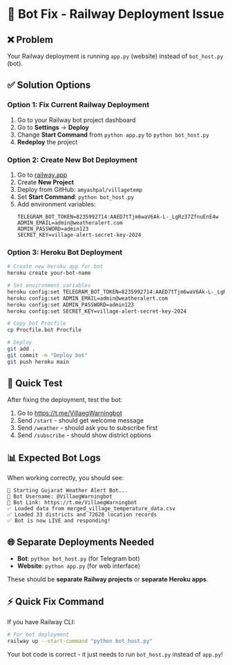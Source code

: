# 🤖 Bot Fix - Railway Deployment Issue

## ❌ Problem
Your Railway deployment is running `app.py` (website) instead of `bot_host.py` (bot).

## ✅ Solution Options

### Option 1: Fix Current Railway Deployment
1. Go to your Railway bot project dashboard
2. Go to **Settings** → **Deploy**
3. Change **Start Command** from `python app.py` to `python bot_host.py`
4. **Redeploy** the project

### Option 2: Create New Bot Deployment
1. Go to [railway.app](https://railway.app)
2. Create **New Project**
3. Deploy from GitHub: `amyashpal/villagetemp`
4. Set **Start Command**: `python bot_host.py`
5. Add environment variables:
   ```
   TELEGRAM_BOT_TOKEN=8235992714:AAED7tTjm6waV6Ak-L-_LgRz37ZfnuEnE4w
   ADMIN_EMAIL=admin@weatheralert.com
   ADMIN_PASSWORD=admin123
   SECRET_KEY=village-alert-secret-key-2024
   ```

### Option 3: Heroku Bot Deployment
```bash
# Create new Heroku app for bot
heroku create your-bot-name

# Set environment variables
heroku config:set TELEGRAM_BOT_TOKEN=8235992714:AAED7tTjm6waV6Ak-L-_LgRz37ZfnuEnE4w
heroku config:set ADMIN_EMAIL=admin@weatheralert.com
heroku config:set ADMIN_PASSWORD=admin123
heroku config:set SECRET_KEY=village-alert-secret-key-2024

# Copy bot Procfile
cp Procfile.bot Procfile

# Deploy
git add .
git commit -m "Deploy bot"
git push heroku main
```

## 🔧 Quick Test
After fixing the deployment, test the bot:
1. Go to https://t.me/VillaegWarningbot
2. Send `/start` - should get welcome message
3. Send `/weather` - should ask you to subscribe first
4. Send `/subscribe` - should show district options

## 📊 Expected Bot Logs
When working correctly, you should see:
```
🚀 Starting Gujarat Weather Alert Bot...
🤖 Bot Username: @VillaegWarningbot
🔗 Bot Link: https://t.me/VillaegWarningbot
✅ Loaded data from merged_village_temperature_data.csv
✅ Loaded 33 districts and 72620 location records
✅ Bot is now LIVE and responding!
```

## 🌐 Separate Deployments Needed
- **Bot**: `python bot_host.py` (for Telegram bot)
- **Website**: `python app.py` (for web interface)

These should be **separate Railway projects** or **separate Heroku apps**.

## ⚡ Quick Fix Command
If you have Railway CLI:
```bash
# For bot deployment
railway up --start-command "python bot_host.py"
```

Your bot code is correct - it just needs to run `bot_host.py` instead of `app.py`!